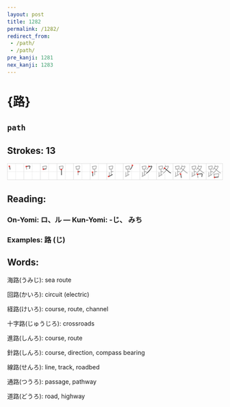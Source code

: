 ```yaml
---
layout: post
title: 1282
permalink: /1282/
redirect_from:
 - /path/
 - /path/
pre_kanji: 1281
nex_kanji: 1283
---
```


# {路}

## `path`

## Strokes: 13

<div class="stroke"><img src="../images/E8B7AF.png" /></div>

## Reading:

### On-Yomi: ロ、ル &mdash; Kun-Yomi: -じ、 みち

### Examples: 路 (じ)

## Words:

海路(うみじ): sea route

回路(かいろ): circuit (electric)

経路(けいろ): course, route, channel

十字路(じゅうじろ): crossroads

進路(しんろ): course, route

針路(しんろ): course, direction, compass bearing

線路(せんろ): line, track, roadbed

通路(つうろ): passage, pathway

道路(どうろ): road, highway
